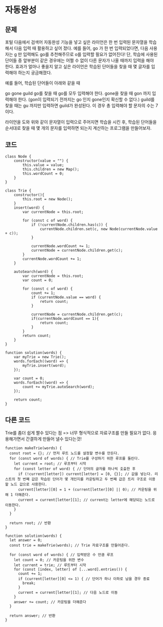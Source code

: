 # 자동완성

## 문제

포털 다음에서 검색어 자동완성 기능을 넣고 싶은 라이언은 한 번 입력된 문자열을 학습해서 다음 입력 때 활용하고 싶어 졌다. 예를 들어, go 가 한 번 입력되었다면, 다음 사용자는 g 만 입력해도 go를 추천해주므로 o를 입력할 필요가 없어진다! 단, 학습에 사용된 단어들 중 앞부분이 같은 경우에는 어쩔 수 없이 다른 문자가 나올 때까지 입력을 해야 한다.
효과가 얼마나 좋을지 알고 싶은 라이언은 학습된 단어들을 찾을 때 몇 글자를 입력해야 하는지 궁금해졌다.

예를 들어, 학습된 단어들이 아래와 같을 때

go
gone
guild
go를 찾을 때 go를 모두 입력해야 한다.
gone을 찾을 때 gon 까지 입력해야 한다. (gon이 입력되기 전까지는 go 인지 gone인지 확신할 수 없다.)
guild를 찾을 때는 gu 까지만 입력하면 guild가 완성된다.
이 경우 총 입력해야 할 문자의 수는 7이다.

라이언을 도와 위와 같이 문자열이 입력으로 주어지면 학습을 시킨 후, 학습된 단어들을 순서대로 찾을 때 몇 개의 문자를 입력하면 되는지 계산하는 프로그램을 만들어보자.

## 코드

```
class Node {
    constructor(value = "") {
        this.value = value;
        this.children = new Map();
        this.wordCount = 0;
    }
}

class Trie {
    constructor(){
        this.root = new Node();
    }
    insert(word) {
        var currentNode = this.root;

        for (const c of word) {
            if (!currentNode.children.has(c)) {
                currentNode.children.set(c, new Node(currentNode.value + c));
            }

            currentNode.wordCount += 1;
            currentNode = currentNode.children.get(c);
        }
        currentNode.wordCount += 1;
    }

    autoSearch(word) {
        var currentNode = this.root;
        var count = 0;

        for (const c of word) {
            count += 1;
            if (currentNode.value == word) {
                return count;
            }

            currentNode = currentNode.children.get(c);
            if(currentNode.wordCount == 1){
                return count;
            }
        }
        return count;
    }
}

function solution(words) {
    var myTrie = new Trie();
    words.forEach((word) => {
        myTrie.insert(word);
    });

    var count = 0;
    words.forEach((word) => {
        count += myTrie.autoSearch(word);
    });

    return count;
}
```

## 다른 코드

Trie를 좀더 쉽게 짤수 있다는 점 => 너무 형식적으로 자료구조를 만들 필요가 없다. 응용해가면서 간결하게 만들어 낼수 있다는것!

```
function makeTrie(words) {
  const root = {}; // 먼저 루트 노드를 설정할 변수를 만든다.
  for (const word of words) { // Trie를 구성하기 위한 루프를 돌린다.
    let current = root; // 루프부터 시작
    for (const letter of word) { // 단어의 글자를 하나씩 춫출한 후
      if (!current[letter]) current[letter] = [0, {}]; // 값을 넣는다. 리스트의 첫 번째 값은 학습된 단어가 몇 개인지를 카운팅하고 두 번째 값은 트리 구조로 이용할 노드 값으로 사용한다.
      current[letter][0] = 1 + (current[letter][0] || 0); // 카운팅을 위해 1 더해준다.
      current = current[letter][1]; // current는 letter에 해당되는 노드로 이동한다.
    }
  }

  return root; // 반환
}

function solution(words) {
  let answer = 0;
  const trie = makeTrie(words); // Trie 자료구조를 만들어준다.

  for (const word of words) { // 입력받은 수 만큼 루프
    let count = 0; // 카운팅을 위한 변수
    let current = trie; // 루트부터 시작
    for (const [index, letter] of [...word].entries()) {
      count += 1;
      if (current[letter][0] <= 1) { // 단어가 하나 이하로 남을 경우 종료
        break;
      }
      current = current[letter][1]; // 다음 노드로 이동
    }
    answer += count; // 카운팅을 더해준다
  }

  return answer; // 반환
}
```
